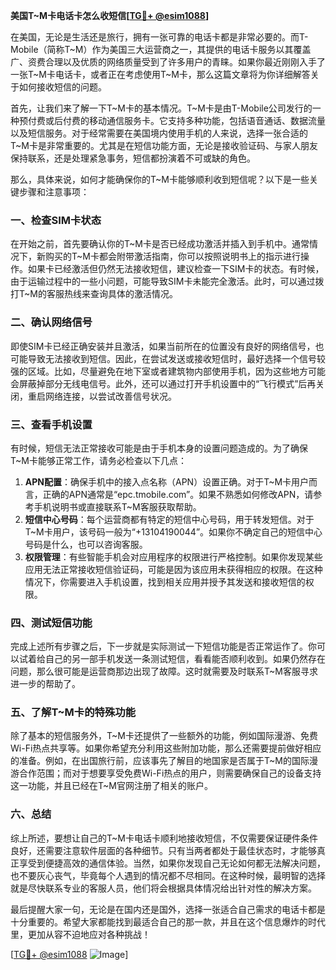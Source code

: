 **美国T~M卡电话卡怎么收短信[[TG💪+ @esim1088](https://t.me/s/esim1088)]**

在美国，无论是生活还是旅行，拥有一张可靠的电话卡都是非常必要的。而T-Mobile（简称T~M）作为美国三大运营商之一，其提供的电话卡服务以其覆盖广、资费合理以及优质的网络质量受到了许多用户的青睐。如果你最近刚刚入手了一张T~M卡电话卡，或者正在考虑使用T~M卡，那么这篇文章将为你详细解答关于如何接收短信的问题。

首先，让我们来了解一下T~M卡的基本情况。T~M卡是由T-Mobile公司发行的一种预付费或后付费的移动通信服务卡。它支持多种功能，包括语音通话、数据流量以及短信服务。对于经常需要在美国境内使用手机的人来说，选择一张合适的T~M卡是非常重要的。尤其是在短信功能方面，无论是接收验证码、与家人朋友保持联系，还是处理紧急事务，短信都扮演着不可或缺的角色。

那么，具体来说，如何才能确保你的T~M卡能够顺利收到短信呢？以下是一些关键步骤和注意事项：

### 一、检查SIM卡状态

在开始之前，首先要确认你的T~M卡是否已经成功激活并插入到手机中。通常情况下，新购买的T~M卡都会附带激活指南，你可以按照说明书上的指示进行操作。如果卡已经激活但仍然无法接收短信，建议检查一下SIM卡的状态。有时候，由于运输过程中的一些小问题，可能导致SIM卡未能完全激活。此时，可以通过拨打T~M的客服热线来查询具体的激活情况。

### 二、确认网络信号

即使SIM卡已经正确安装并且激活，如果当前所在的位置没有良好的网络信号，也可能导致无法接收到短信。因此，在尝试发送或接收短信时，最好选择一个信号较强的区域。比如，尽量避免在地下室或者建筑物内部使用手机，因为这些地方可能会屏蔽掉部分无线电信号。此外，还可以通过打开手机设置中的“飞行模式”后再关闭，重启网络连接，以尝试改善信号状况。

### 三、查看手机设置

有时候，短信无法正常接收可能是由于手机本身的设置问题造成的。为了确保T~M卡能够正常工作，请务必检查以下几点：
1. **APN配置**：确保手机中的接入点名称（APN）设置正确。对于T~M卡用户而言，正确的APN通常是“epc.tmobile.com”。如果不熟悉如何修改APN，请参考手机说明书或直接联系T~M客服获取帮助。
2. **短信中心号码**：每个运营商都有特定的短信中心号码，用于转发短信。对于T~M卡用户，该号码一般为“+13104190044”。如果你不确定自己的短信中心号码是什么，也可以咨询客服。
3. **权限管理**：有些智能手机会对应用程序的权限进行严格控制。如果你发现某些应用无法正常接收短信验证码，可能是因为该应用未获得相应的权限。在这种情况下，你需要进入手机设置，找到相关应用并授予其发送和接收短信的权限。

### 四、测试短信功能

完成上述所有步骤之后，下一步就是实际测试一下短信功能是否正常运作了。你可以试着给自己的另一部手机发送一条测试短信，看看能否顺利收到。如果仍然存在问题，那么很可能是运营商那边出现了故障。这时就需要及时联系T~M客服寻求进一步的帮助了。

### 五、了解T~M卡的特殊功能

除了基本的短信服务外，T~M卡还提供了一些额外的功能，例如国际漫游、免费Wi-Fi热点共享等。如果你希望充分利用这些附加功能，那么还需要提前做好相应的准备。例如，在出国旅行前，应该事先了解目的地国家是否属于T~M的国际漫游合作范围；而对于想要享受免费Wi-Fi热点的用户，则需要确保自己的设备支持这一功能，并且已经在T~M官网注册了相关的账户。

### 六、总结

综上所述，要想让自己的T~M卡电话卡顺利地接收短信，不仅需要保证硬件条件良好，还需要注意软件层面的各种细节。只有当两者都处于最佳状态时，才能够真正享受到便捷高效的通信体验。当然，如果你发现自己无论如何都无法解决问题，也不要灰心丧气，毕竟每个人遇到的情况都不尽相同。在这种时候，最明智的选择就是尽快联系专业的客服人员，他们将会根据具体情况给出针对性的解决方案。

最后提醒大家一句，无论是在国内还是国外，选择一张适合自己需求的电话卡都是十分重要的。希望大家都能找到最适合自己的那一款，并且在这个信息爆炸的时代里，更加从容不迫地应对各种挑战！

[[TG💪+ @esim1088](https://t.me/s/esim1088) ![Image](https://i.postimg.cc/4NQfJmqS/Snipaste-2025-05-13-00-14-12.png)]